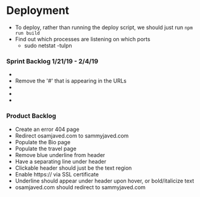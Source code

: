 # Deployment
 - To deploy, rather than running the deploy script, we should just run 
    `npm run build`
 - Find out which processes are listening on which ports
    * sudo netstat -tulpn
 
### Sprint Backlog 1/21/19 - 2/4/19
 - 
 - Remove the '#' that is appearing in the URLs
 - 
 - 
 - 
 
### Product Backlog
 - Create an error 404 page
 - Redirect osamjaved.com to sammyjaved.com
 - Populate the Bio page
 - Populate the travel page
 - Remove blue underline from header
 - Have a separating line under header
 - Clickable header should just be the text region
 - Enable https:// via SSL certificate
 - Underline should appear under header upon hover, or bold/italicize text
 - osamjaved.com should redirect to sammyjaved.com